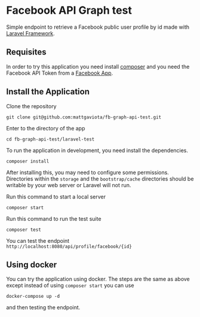 # Facebook API Graph test

Simple endpoint to retrieve a Facebook public user profile by id made
with [Laravel Framework](https://laravel.com/).

## Requisites

In order to try this application you need install [composer](https://getcomposer.org/)
and you need the Facebook API Token from a [Facebook App](https://developers.facebook.com).

## Install the Application

Clone the repository

    git clone git@github.com:mattgaviota/fb-graph-api-test.git

Enter to the directory of the app

    cd fb-graph-api-test/laravel-test

To run the application in development, you need install the dependencies.

    composer install

After installing this, you may need to configure some permissions. Directories
within the  `storage` and the `bootstrap/cache` directories should be writable
by your web server or Laravel will not run.

Run this command to start a local server

    composer start

Run this command to run the test suite

    composer test

You can test the endpoint `http://localhost:8080/api/profile/facebook/{id}`

## Using docker

You can try the application using docker. The steps are the same as above except
instead of using `composer start` you can use

    docker-compose up -d

and then testing the endpoint.
